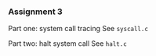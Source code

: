 ### Assignment 3

Part one: system call tracing
See `syscall.c`

Part two: halt system call
See `halt.c`
